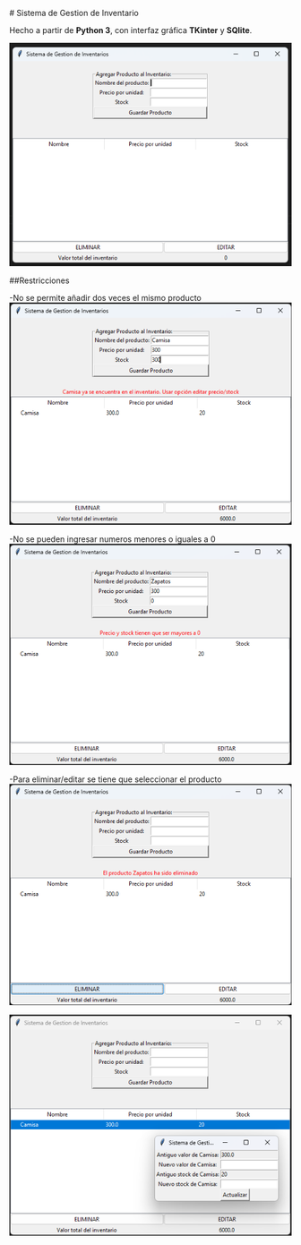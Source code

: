 #﻿ Sistema de Gestion de Inventario

Hecho a partir de **Python 3**, con interfaz gráfica **TKinter** y **SQlite**.

![program](screenshots/1.png)

##Restricciones 

-No se permite añadir dos veces el mismo producto
![program2](screenshots/2.png)

-No se pueden ingresar numeros menores o iguales a 0
![program2](screenshots/3.png)

-Para eliminar/editar se tiene que seleccionar el producto
![program2](screenshots/5.png)

![program2](screenshots/6.png)

